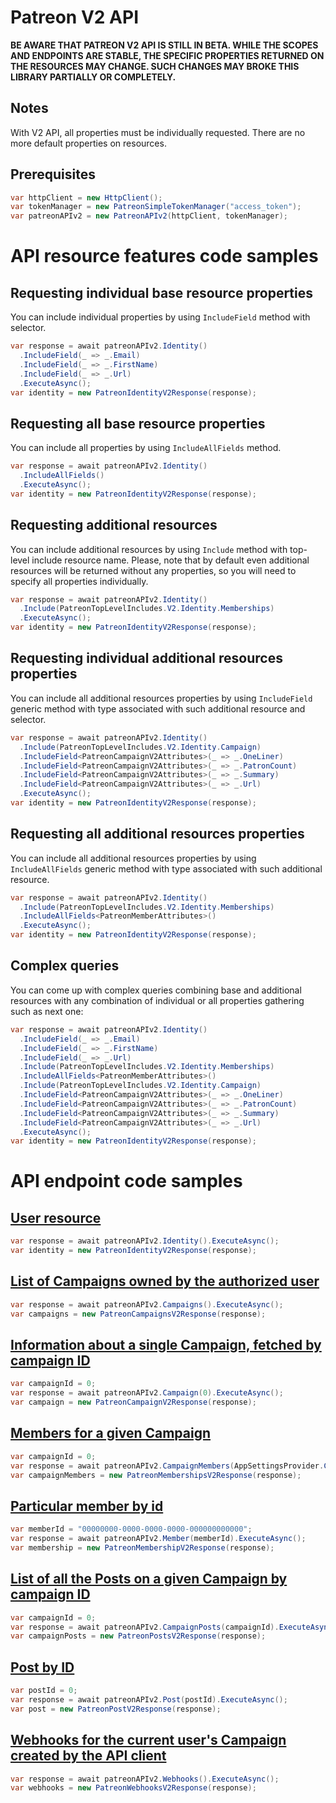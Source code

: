 # Patreon V2 API
**BE AWARE THAT PATREON V2 API IS STILL IN BETA. WHILE THE SCOPES AND ENDPOINTS ARE STABLE, THE SPECIFIC PROPERTIES RETURNED ON THE RESOURCES MAY CHANGE. SUCH CHANGES MAY BROKE THIS LIBRARY PARTIALLY OR COMPLETELY.**

## Notes
With V2 API, all properties must be individually requested. There are no more default properties on resources.

## Prerequisites
```csharp
var httpClient = new HttpClient();
var tokenManager = new PatreonSimpleTokenManager("access_token");
var patreonAPIv2 = new PatreonAPIv2(httpClient, tokenManager);
```

# API resource features code samples

## Requesting individual base resource properties
You can include individual properties by using `IncludeField` method with selector.

```csharp
var response = await patreonAPIv2.Identity()
  .IncludeField(_ => _.Email)
  .IncludeField(_ => _.FirstName)
  .IncludeField(_ => _.Url)
  .ExecuteAsync();
var identity = new PatreonIdentityV2Response(response);
```

## Requesting all base resource properties
You can include all properties by using `IncludeAllFields` method.

```csharp
var response = await patreonAPIv2.Identity()
  .IncludeAllFields()
  .ExecuteAsync();
var identity = new PatreonIdentityV2Response(response);
```

## Requesting additional resources
You can include additional resources by using `Include` method with top-level include resource name.
Please, note that by default even additional resources will be returned without any properties, so you will need to specify all properties individually.

```csharp
var response = await patreonAPIv2.Identity()
  .Include(PatreonTopLevelIncludes.V2.Identity.Memberships)
  .ExecuteAsync();
var identity = new PatreonIdentityV2Response(response);
```

## Requesting individual additional resources properties
You can include all additional resources properties by using `IncludeField` generic method with type associated with such additional resource and selector.

```csharp
var response = await patreonAPIv2.Identity()
  .Include(PatreonTopLevelIncludes.V2.Identity.Campaign)
  .IncludeField<PatreonCampaignV2Attributes>(_ => _.OneLiner)
  .IncludeField<PatreonCampaignV2Attributes>(_ => _.PatronCount)
  .IncludeField<PatreonCampaignV2Attributes>(_ => _.Summary)
  .IncludeField<PatreonCampaignV2Attributes>(_ => _.Url)
  .ExecuteAsync();
var identity = new PatreonIdentityV2Response(response);
```

## Requesting all additional resources properties
You can include all additional resources properties by using `IncludeAllFields` generic method with type associated with such additional resource.

```csharp
var response = await patreonAPIv2.Identity()
  .Include(PatreonTopLevelIncludes.V2.Identity.Memberships)
  .IncludeAllFields<PatreonMemberAttributes>()
  .ExecuteAsync();
var identity = new PatreonIdentityV2Response(response);
```

## Complex queries
You can come up with complex queries combining base and additional resources with any combination of individual or all properties gathering such as next one:

```csharp
var response = await patreonAPIv2.Identity()
  .IncludeField(_ => _.Email)
  .IncludeField(_ => _.FirstName)
  .IncludeField(_ => _.Url)
  .Include(PatreonTopLevelIncludes.V2.Identity.Memberships)
  .IncludeAllFields<PatreonMemberAttributes>()
  .Include(PatreonTopLevelIncludes.V2.Identity.Campaign)
  .IncludeField<PatreonCampaignV2Attributes>(_ => _.OneLiner)
  .IncludeField<PatreonCampaignV2Attributes>(_ => _.PatronCount)
  .IncludeField<PatreonCampaignV2Attributes>(_ => _.Summary)
  .IncludeField<PatreonCampaignV2Attributes>(_ => _.Url)
  .ExecuteAsync();
var identity = new PatreonIdentityV2Response(response);
```

# API endpoint code samples

## [User resource](https://docs.patreon.com/#get-api-oauth2-v2-identity)
```csharp
var response = await patreonAPIv2.Identity().ExecuteAsync();
var identity = new PatreonIdentityV2Response(response);
```

## [List of Campaigns owned by the authorized user](https://docs.patreon.com/#get-api-oauth2-v2-campaigns)
```csharp
var response = await patreonAPIv2.Campaigns().ExecuteAsync();
var campaigns = new PatreonCampaignsV2Response(response);
```

## [Information about a single Campaign, fetched by campaign ID](https://docs.patreon.com/#get-api-oauth2-v2-campaigns-campaign_id)
```csharp
var campaignId = 0;
var response = await patreonAPIv2.Campaign(0).ExecuteAsync();
var campaign = new PatreonCampaignV2Response(response);
```

## [Members for a given Campaign](https://docs.patreon.com/#get-api-oauth2-v2-campaigns-campaign_id-members)
```csharp
var campaignId = 0;
var response = await patreonAPIv2.CampaignMembers(AppSettingsProvider.CampaignId).ExecuteAsync();
var campaignMembers = new PatreonMembershipsV2Response(response);
```

## [Particular member by id](https://docs.patreon.com/#get-api-oauth2-v2-members-id)
```csharp
var memberId = "00000000-0000-0000-0000-000000000000";
var response = await patreonAPIv2.Member(memberId).ExecuteAsync();
var membership = new PatreonMembershipV2Response(response);
```

## [List of all the Posts on a given Campaign by campaign ID](https://docs.patreon.com/#get-api-oauth2-v2-campaigns-campaign_id-posts)
```csharp
var campaignId = 0;
var response = await patreonAPIv2.CampaignPosts(campaignId).ExecuteAsync();
var campaignPosts = new PatreonPostsV2Response(response);
```

## [Post by ID](https://docs.patreon.com/#get-api-oauth2-v2-posts-id)
```csharp
var postId = 0;
var response = await patreonAPIv2.Post(postId).ExecuteAsync();
var post = new PatreonPostV2Response(response);
```

## [Webhooks for the current user's Campaign created by the API client](https://docs.patreon.com/#get-api-oauth2-v2-webhooks)
```csharp
var response = await patreonAPIv2.Webhooks().ExecuteAsync();
var webhooks = new PatreonWebhooksV2Response(response);
```